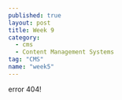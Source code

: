 ```yaml
---
published: true
layout: post
title: Week 9
category: 
  - cms
  - Content Management Systems
tag: "CMS"
name: "week5"
---
```


error 404!